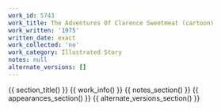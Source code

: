 ```yaml
---
work_id: 5743
work_title: The Adventures Of Clarence Sweetmeat (cartoon)
work_written: '1975'
written_date: exact
work_collected: 'no'
work_category: Illustrated Story
notes: null
alternate_versions: []
---
```


{{ section_title() }}
{{ work_info() }}
{{ notes_section() }}
{{ appearances_section() }}
{{ alternate_versions_section() }}